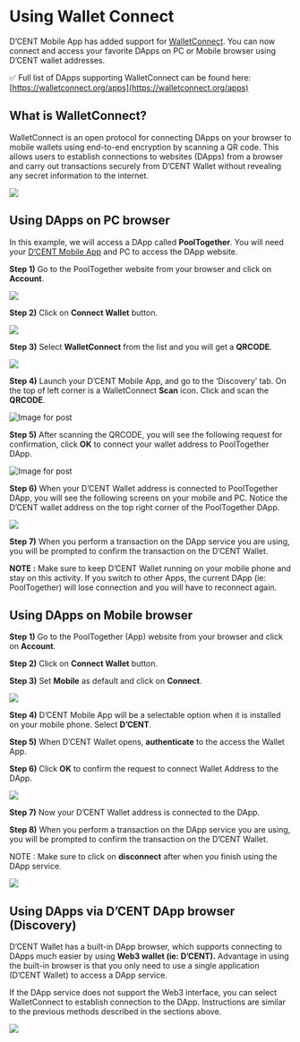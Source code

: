 # Using Wallet Connect

D’CENT Mobile App has added support for [WalletConnect](https://walletconnect.org/). You can now connect and access your favorite DApps on PC or Mobile browser using D’CENT wallet addresses.

✅ Full list of DApps supporting WalletConnect can be found here: [https://walletconnect.org/apps](https://walletconnect.org/apps)

## What is WalletConnect?

WalletConnect is an open protocol for connecting DApps on your browser to mobile wallets using end-to-end encryption by scanning a QR code. This allows users to establish connections to websites \(DApps\) from a browser and carry out transactions securely from D’CENT Wallet without revealing any secret information to the internet.

![](../../.gitbook/assets/2.png)



## Using DApps on PC browser

In this example, we will access a DApp called **PoolTogether**. You will need your [D’CENT Mobile App](https://play.google.com/store/apps/details?id=com.kr.iotrust.dcent.wallet&utm_source=dcentwallet&utm_campaign=mobileapp) and PC to access the DApp website.

**Step 1\)** Go to the PoolTogether website from your browser and click on **Account**.

![](../../.gitbook/assets/3.png)

**Step 2\)** Click on **Connect Wallet** button.

![](../../.gitbook/assets/4.png)

**Step 3\)** Select **WalletConnect** from the list and you will get a **QRCODE**. 

![](../../.gitbook/assets/5.png)

**Step 4\)** Launch your D’CENT Mobile App, and go to the ‘Discovery’ tab. On the top of left corner is a WalletConnect **Scan** icon. Click and scan the **QRCODE**.

![Image for post](https://miro.medium.com/max/361/1*WR1WjrpTd6RLWA5R4bLvSA.png)

**Step 5\)** After scanning the QRCODE, you will see the following request for confirmation, click **OK** to connect your wallet address to PoolTogether DApp.

![Image for post](https://miro.medium.com/max/363/1*kKbm-tO_Q7p6HGh7BJVvpQ.png)

**Step 6\)** When your D’CENT Wallet address is connected to PoolTogether DApp, you will see the following screens on your mobile and PC. Notice the D’CENT wallet address on the top right corner of the PoolTogether DApp.

![](../../.gitbook/assets/8.png)

**Step 7\)** When you perform a transaction on the DApp service you are using, you will be prompted to confirm the transaction on the D’CENT Wallet.

**NOTE :** Make sure to keep D’CENT Wallet running on your mobile phone and stay on this activity. If you switch to other Apps, the current DApp \(ie: PoolTogether\) will lose connection and you will have to reconnect again.

## Using DApps on Mobile browser

**Step 1\)** Go to the PoolTogether \(App\) website from your browser and click on **Account**.

**Step 2\)** Click on **Connect Wallet** button.

**Step 3\)** Set **Mobile** as default and click on **Connect**.

![](../../.gitbook/assets/9.png)

**Step 4\)** D’CENT Mobile App will be a selectable option when it is installed on your mobile phone. Select **D’CENT**.

**Step 5\)** When D’CENT Wallet opens, **authenticate** to the access the Wallet App.

**Step 6\)** Click **OK** to confirm the request to connect Wallet Address to the DApp.

![](../../.gitbook/assets/10.png)

**Step 7\)** Now your D’CENT Wallet address is connected to the DApp.

**Step 8\)** When you perform a transaction on the DApp service you are using, you will be prompted to confirm the transaction on the D’CENT Wallet.

NOTE : Make sure to click on **disconnect** after when you finish using the DApp service.

![](../../.gitbook/assets/11.png)

## Using DApps via D’CENT DApp browser \(Discovery\)

D’CENT Wallet has a built-in DApp browser, which supports connecting to DApps much easier by using **Web3 wallet \(ie: D’CENT\).** Advantage in using the built-in browser is that you only need to use a single application \(D’CENT Wallet\) to access a DApp service.

If the DApp service does not support the Web3 interface, you can select WalletConnect to establish connection to the DApp. Instructions are similar to the previous methods described in the sections above.  


![](../../.gitbook/assets/12.png)

